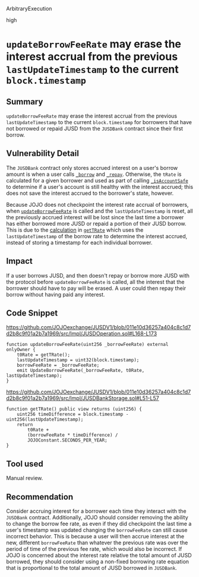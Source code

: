 ArbitraryExecution

high

# `updateBorrowFeeRate` may erase the interest accrual from the previous `lastUpdateTimestamp` to the current `block.timestamp`

## Summary

`updateBorrowFeeRate` may erase the interest accrual from the previous `lastUpdateTimestamp` to the current `block.timestamp` for borrowers that have not borrowed or repaid JUSD from the `JUSDBank` contract since their first borrow.

## Vulnerability Detail

The `JUSDBank` contract only stores accrued interest on a user's borrow amount is when a user calls [`_borrow`](https://github.com/JOJOexchange/JUSDV1/blob/011e10d36257a404c8c1d7d2b8c9f01a2b7a1969/src/Impl/JUSDBank.sol#L286) and [`_repay`](https://github.com/JOJOexchange/JUSDV1/blob/011e10d36257a404c8c1d7d2b8c9f01a2b7a1969/src/Impl/JUSDBank.sol#L326). Otherwise, the `tRate` is calculated for a given borrower and used as part of calling [`_isAccountSafe`](https://github.com/JOJOexchange/JUSDV1/blob/011e10d36257a404c8c1d7d2b8c9f01a2b7a1969/src/Impl/JUSDView.sol#L123) to determine if a user's account is still healthy with the interest accrued; this does not save the interest accrued to the borrower's state, however.

Because JOJO does not checkpoint the interest rate accrual of borrowers, when [`updateBorrowFeeRate`](https://github.com/JOJOexchange/JUSDV1/blob/011e10d36257a404c8c1d7d2b8c9f01a2b7a1969/src/Impl/JUSDOperation.sol#L168) is called and the `lastUpdateTimestamp` is reset, all the previously accrued interest will be lost since the last time a borrower has either borrowed more JUSD or repaid a portion of their JUSD borrow. This is due to the [calculation](https://github.com/JOJOexchange/JUSDV1/blob/011e10d36257a404c8c1d7d2b8c9f01a2b7a1969/src/Impl/JUSDBankStorage.sol#L52) in [`getTRate`](https://github.com/JOJOexchange/JUSDV1/blob/011e10d36257a404c8c1d7d2b8c9f01a2b7a1969/src/Impl/JUSDBankStorage.sol#L51) which uses the `lastUpdateTimestamp` of the borrow rate to determine the interest accrued, instead of storing a timestamp for each individual borrower.

## Impact

If a user borrows JUSD, and then doesn't repay or borrow more JUSD with the protocol before `updateBorrowFeeRate` is called, all the interest that the borrower should have to pay will be erased. A user could then repay their borrow without having paid any interest.

## Code Snippet

https://github.com/JOJOexchange/JUSDV1/blob/011e10d36257a404c8c1d7d2b8c9f01a2b7a1969/src/Impl/JUSDOperation.sol#L168-L173

```solidity
function updateBorrowFeeRate(uint256 _borrowFeeRate) external onlyOwner {
    t0Rate = getTRate();
    lastUpdateTimestamp = uint32(block.timestamp);
    borrowFeeRate = _borrowFeeRate;
    emit UpdateBorrowFeeRate(_borrowFeeRate, t0Rate, lastUpdateTimestamp);
}
```

https://github.com/JOJOexchange/JUSDV1/blob/011e10d36257a404c8c1d7d2b8c9f01a2b7a1969/src/Impl/JUSDBankStorage.sol#L51-L57

```solidity
function getTRate() public view returns (uint256) {
    uint256 timeDifference = block.timestamp - uint256(lastUpdateTimestamp);
    return
        t0Rate +
        (borrowFeeRate * timeDifference) /
        JOJOConstant.SECONDS_PER_YEAR;
}
```

## Tool used

Manual review.

## Recommendation

Consider accruing interest for a borrower each time they interact with the `JUSDBank` contract. Additionally, JOJO should consider removing the ability to change the borrow fee rate, as even if they did checkpoint the last time a user's timestamp was updated changing the `borrowFeeRate` can still cause incorrect behavior. This is because a user will then accrue interest at the new, different `borrowFeeRate` than whatever the previous rate was over the period of time of the previous fee rate, which would also be incorrect. If JOJO is concerned about the interest rate relative the total amount of JUSD borrowed, they should consider using a non-fixed borrowing rate equation that is proportional to the total amount of JUSD borrowed in `JUSDBank`.

